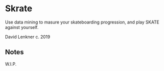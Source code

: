 # Skrate

Use data mining to masure your skateboarding progression, and play SKATE against yourself.

David Lenkner
c. 2019

## Notes

W.I.P.
